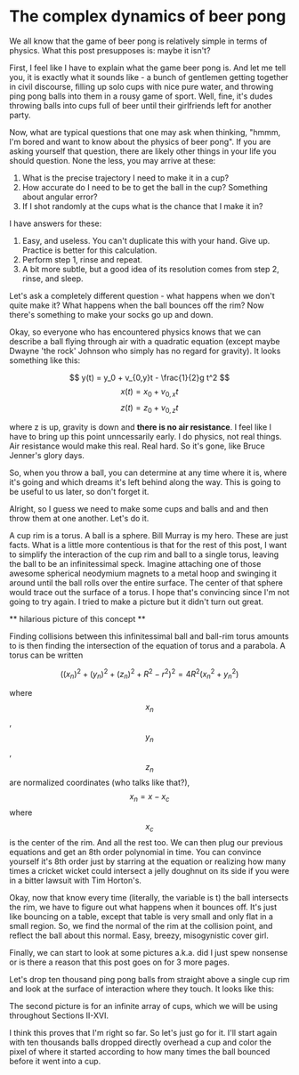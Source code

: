 The complex dynamics of beer pong
=================================

We all know that the game of beer pong is relatively simple in terms of
physics.  What this post presupposes is: maybe it isn't?

First, I feel like I have to explain what the game beer pong is.  And let me
tell you, it is exactly what it sounds like - a bunch of gentlemen getting
together in civil discourse, filling up solo cups with nice pure water, and
throwing ping pong balls into them in a rousy game of sport.  Well, fine, it's
dudes throwing balls into cups full of beer until their girlfriends left for another party.

Now, what are typical questions that one may ask when thinking, "hmmm, I'm bored
and want to know about the physics of beer pong".  If you are asking yourself that 
question, there are likely other things in your life you should question. None the
less, you may arrive at these:

1. What is the precise trajectory I need to make it in a cup?
2. How accurate do I need to be to get the ball in the cup?  Something about angular error?
3. If I shot randomly at the cups what is the chance that I make it in? 

I have answers for these:

1. Easy, and useless.  You can't duplicate this with your hand. Give up. 
   Practice is better for this calculation.
2. Perform step 1, rinse and repeat.
3. A bit more subtle, but a good idea of its resolution comes from step 2, rinse, and sleep.

Let's ask a completely different question - what happens when we don't quite
make it?  What happens when the ball bounces off the rim?  Now there's
something to make your socks go up and down.

Okay, so everyone who has encountered physics knows that we can describe a ball
flying through air with a quadratic equation (except maybe Dwayne 'the rock'
Johnson who simply has no regard for gravity).  It looks something like this:

$$ y(t) = y_0 + v_{0,y}t - \frac{1}{2}g t^2 $$
$$ x(t) = x_0 + v_{0,x}t $$
$$ z(t) = z_0 + v_{0,z}t $$

where z is up, gravity is down and **there is no air resistance**.  I feel like
I have to bring up this point unncessarily early.  I do physics, not real
things.  Air resistance would make this real. Real hard.  So it's gone, like
Bruce Jenner's glory days.

So, when you throw a ball, you can determine at any time where it is, where
it's going and which dreams it's left behind along the way.  This is going
to be useful to us later, so don't forget it.

Alright, so I guess we need to make some cups and balls and and then throw them at one
another.  Let's do it.

A cup rim is a torus.  A ball is a sphere. Bill Murray is my hero.  These are just
facts.  What is a little more contentious is that for the rest of this post, I
want to simplify the interaction of the cup rim and ball to a single torus, leaving
the ball to be an infinitessimal speck.  Imagine attaching one of those awesome
spherical neodymium magnets to a metal hoop and swinging it around until the
ball rolls over the entire surface.  The center of that sphere would trace out
the surface of a torus.  I hope that's convincing since I'm not going to try
again.  I tried to make a picture but it didn't turn out great.

** hilarious picture of this concept **

Finding collisions between this infinitessimal ball and ball-rim torus amounts to
is then finding the intersection of the equation of torus and a parabola. A torus 
can be written

$$ ((x_n)^2 + (y_n)^2 + (z_n)^2 + R^2 - r^2)^2 = 4R^2(x_n^2 + y_n^2) $$

where $$x_n$$, $$y_n$$, $$z_n$$ are normalized coordinates (who talks like
that?), $$x_n = x - x_c$$ where $$x_c$$ is the center of the rim.  And all the
rest too.  We can then plug our previous equations and get an 8th order
polynomial in time.  You can convince yourself it's 8th order just by starring
at the equation or realizing how many times a cricket wicket could intersect a
jelly doughnut on its side if you were in a bitter lawsuit with Tim Horton's.

Okay, now that know every time (literally, the variable is t) the ball
intersects the rim, we have to figure out what happens when it bounces off.
It's just like bouncing on a table, except that table is very small and only
flat in a small region.  So, we find the normal of the rim at the collision
point, and reflect the ball about this normal.  Easy, breezy, misogynistic
cover girl.

Finally, we can start to look at some pictures a.k.a. did I just spew nonsense or 
is there a reason that this post goes on for 3 more pages.

Let's drop ten thousand ping pong balls from straight above a single cup rim
and look at the surface of interaction where they touch.  It looks
like this:


The second picture is for an infinite array of cups, which we will be using throughout
Sections II-XVI.


I think this proves that I'm right so far.  So let's just go for it.  I'll start
again with ten thousands balls dropped directly overhead a cup and color the pixel 
of where it started according to how many times the ball bounced before it went
into a cup.


